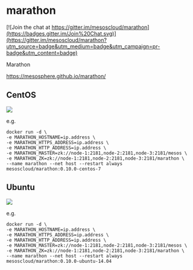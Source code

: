 # marathon

[![Join the chat at https://gitter.im/mesoscloud/marathon](https://badges.gitter.im/Join%20Chat.svg)](https://gitter.im/mesoscloud/marathon?utm_source=badge&utm_medium=badge&utm_campaign=pr-badge&utm_content=badge)

Marathon

https://mesosphere.github.io/marathon/

## CentOS

[![](https://badge.imagelayers.io/mesoscloud/marathon:0.10.0-centos-7.svg)](https://imagelayers.io/?images=mesoscloud/marathon:0.10.0-centos-7)

e.g.

```
docker run -d \
-e MARATHON_HOSTNAME=ip.address \
-e MARATHON_HTTPS_ADDRESS=ip.address \
-e MARATHON_HTTP_ADDRESS=ip.address \
-e MARATHON_MASTER=zk://node-1:2181,node-2:2181,node-3:2181/mesos \
-e MARATHON_ZK=zk://node-1:2181,node-2:2181,node-3:2181/marathon \
--name marathon --net host --restart always mesoscloud/marathon:0.10.0-centos-7
```

## Ubuntu

[![](https://badge.imagelayers.io/mesoscloud/marathon:0.10.0-ubuntu-14.04.svg)](https://imagelayers.io/?images=mesoscloud/marathon:0.10.0-ubuntu-14.04)

e.g.

```
docker run -d \
-e MARATHON_HOSTNAME=ip.address \
-e MARATHON_HTTPS_ADDRESS=ip.address \
-e MARATHON_HTTP_ADDRESS=ip.address \
-e MARATHON_MASTER=zk://node-1:2181,node-2:2181,node-3:2181/mesos \
-e MARATHON_ZK=zk://node-1:2181,node-2:2181,node-3:2181/marathon \
--name marathon --net host --restart always mesoscloud/marathon:0.10.0-ubuntu-14.04
```
